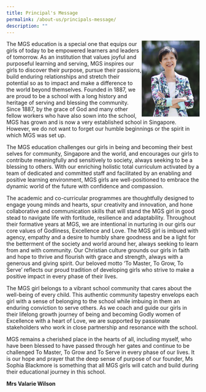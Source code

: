 ```yaml
---
title: Principal's Message
permalink: /about-us/principals-message/
description: ""
---
```

<img style="width:30%" align="right" src="/images/Common/sl-vwilson2.jpg">

The MGS education is a special one that equips our girls of today to be empowered learners and leaders of tomorrow. As an institution that values joyful and purposeful learning and serving, MGS inspires our girls to discover their purpose,  pursue their passions, build enduring relationships and stretch their potential so as to impact and make a difference to the world beyond themselves. Founded in 1887, we are proud to be a school with a long history and heritage of serving and blessing the community. Since 1887, by the grace of God and many other fellow workers who have also sown into the school, MGS has grown and is now a very established school in Singapore.  However, we do not want to forget our humble beginnings or the spirit in which MGS was set up.  
 
The MGS education challenges our girls in being and becoming their best selves for  community, Singapore and the world, and encourages our girls to contribute meaningfully and sensitively to society, always seeking to be a blessing to others.  With our enriching holistic total curriculum activated by a team of dedicated and committed staff and facilitated by an enabling and positive learning environment, MGS girls are well-positioned to embrace the dynamic world of the future with confidence and compassion.
 
The academic and co-curricular programmes are thoughtfully designed to engage young minds and hearts, spur creativity and innovation, and hone collaborative and communication skills that will stand the MGS girl in good stead to navigate life with fortitude, resilience and adaptability.  Throughout their formative years at MGS, we are intentional in nurturing in our girls our core values of Godliness, Excellence and Love. The MGS girl is imbued with agency, empathy and a desire to humbly share goodness and be a light for the betterment of the society and world around her, always seeking to learn from and with community. Our Christian culture grounds our girls in faith and hope to thrive and flourish with grace and strength, always with a generous and giving spirit.  Our beloved motto ‘To Master, To Grow, To Serve’ reflects our proud tradition of developing girls who strive to make a positive impact in every phase of their lives.
 
The MGS girl belongs to a vibrant school community that cares about the well-being of every child. This authentic community tapestry envelops each girl with a sense of belonging to the school while imbuing in them an enduring conviction to serve others.  As we coach and guide our girls in their lifelong growth journey of being and becoming Godly women of Excellence with a heart of Love, we are supported by passionate stakeholders who work in close partnership and resonance with the school.
 
MGS remains a cherished place in the hearts of all, including myself, who have been blessed to have passed through her gates and continue to be challenged To Master, To Grow and To Serve in every phase of our lives. It is our hope and prayer that the deep sense of purpose of our founder, Ms Sophia Blackmore is something that all MGS girls will catch and build during their educational journey in this school.

**Mrs Valarie Wilson**